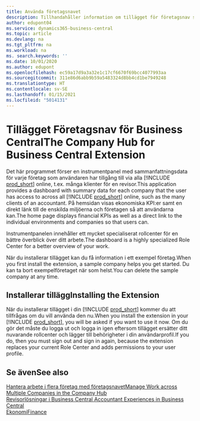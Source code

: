 ```yaml
---
title: Använda företagsnavet
description: Tillhandahåller information om tillägget för företagsnav som du kan använda för att hantera ditt arbete över flera företag i Business Central.
author: edupont04
ms.service: dynamics365-business-central
ms.topic: article
ms.devlang: na
ms.tgt_pltfrm: na
ms.workload: na
ms. search.keywords: ''
ms.date: 10/01/2020
ms.author: edupont
ms.openlocfilehash: ec59a17d9a3a32e1c17cf6670f69bcc4077993aa
ms.sourcegitcommit: 311e86d6abb9b59a5483324d8bb4cd1be7949248
ms.translationtype: HT
ms.contentlocale: sv-SE
ms.lasthandoff: 01/15/2021
ms.locfileid: "5014131"
---
```

# <a name="the-company-hub-for-business-central-extension"></a><span data-ttu-id="eefdf-103">Tillägget Företagsnav för Business Central</span><span class="sxs-lookup"><span data-stu-id="eefdf-103">The Company Hub for Business Central Extension</span></span>

<span data-ttu-id="eefdf-104">Det här programmet förser en instrumentpanel med sammanfattningsdata för varje företag som användaren har tillgång till via alla [!INCLUDE [prod_short](includes/prod_short.md)] online, t.ex. många klienter för en revisor.</span><span class="sxs-lookup"><span data-stu-id="eefdf-104">This application provides a dashboard with summary data for each company that the user has access to across all [!INCLUDE [prod_short](includes/prod_short.md)] online, such as the many clients of an accountant.</span></span> <span data-ttu-id="eefdf-105">På hemsidan visas ekonomiska KPI:er samt en direkt länk till de enskilda miljöerna och företagen så att användarna kan.</span><span class="sxs-lookup"><span data-stu-id="eefdf-105">The home page displays financial KPIs as well as a direct link to the individual environments and companies so that users can.</span></span>

<span data-ttu-id="eefdf-106">Instrumentpanelen innehåller ett mycket specialiserat rollcenter för en bättre överblick över ditt arbete.</span><span class="sxs-lookup"><span data-stu-id="eefdf-106">The dashboard is a highly specialized Role Center for a better overview of your work.</span></span>

<span data-ttu-id="eefdf-107">När du installerar tillägget kan du få information i ett exempel företag.</span><span class="sxs-lookup"><span data-stu-id="eefdf-107">When you first install the extension, a sample company helps you get started.</span></span> <span data-ttu-id="eefdf-108">Du kan ta bort exempelföretaget när som helst.</span><span class="sxs-lookup"><span data-stu-id="eefdf-108">You can delete the sample company at any time.</span></span>

## <a name="installing-the-extension"></a><span data-ttu-id="eefdf-109">Installerar tillägg</span><span class="sxs-lookup"><span data-stu-id="eefdf-109">Installing the Extension</span></span>

<span data-ttu-id="eefdf-110">När du installerar tillägget i din [!INCLUDE [prod_short](includes/prod_short.md)] kommer du att tillfrågas om du vill använda den nu.</span><span class="sxs-lookup"><span data-stu-id="eefdf-110">When you install the extension in your [!INCLUDE [prod_short](includes/prod_short.md)], you will be asked if you want to use it now.</span></span> <span data-ttu-id="eefdf-111">Om du gör det måste du logga ut och logga in igen eftersom tillägget ersätter ditt nuvarande rollcenter och lägger till behörigheter i din användarprofil.</span><span class="sxs-lookup"><span data-stu-id="eefdf-111">If you do, then you must sign out and sign in again, because the extension replaces your current Role Center and adds permissions to your user profile.</span></span>

## <a name="see-also"></a><span data-ttu-id="eefdf-112">Se även</span><span class="sxs-lookup"><span data-stu-id="eefdf-112">See also</span></span>

[<span data-ttu-id="eefdf-113">Hantera arbete i flera företag med företagsnavet</span><span class="sxs-lookup"><span data-stu-id="eefdf-113">Manage Work across Multiple Companies in the Company Hub</span></span>](company-hub.md)  
[<span data-ttu-id="eefdf-114">Revisorlösningar i Business Central </span><span class="sxs-lookup"><span data-stu-id="eefdf-114">Accountant Experiences in Business Central </span></span>](finance-accounting.md)  
[<span data-ttu-id="eefdf-115">Ekonomi</span><span class="sxs-lookup"><span data-stu-id="eefdf-115">Finance</span></span>](finance.md)  
